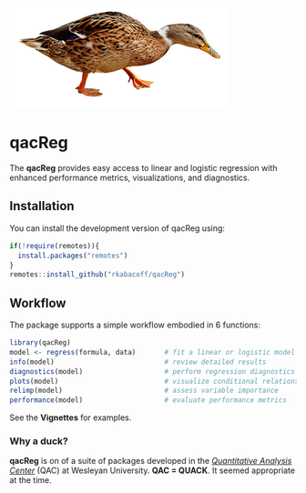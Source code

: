 ![](duck.png)

# qacReg


The **qacReg** provides easy access to linear and logistic regression with enhanced performance metrics, visualizations, and diagnostics. 

## Installation

You can install the development version of qacReg using:

``` r
if(!require(remotes)){
  install.packages("remotes")
}
remotes::install_github("rkabacoff/qacReg")
```

## Workflow

The package supports a simple workflow embodied in 6 functions:

 ```r
 library(qacReg)
 model <- regress(formula, data)       # fit a linear or logistic model
 info(model)                           # review detailed results
 diagnostics(model)                    # perform regression diagnostics
 plots(model)                          # visualize conditional relationships
 relimp(model)                         # assess variable importance
 performance(model)                    # evaluate performance metrics
 ```
 See the **Vignettes** for examples.
 
### Why a duck?
 
**qacReg** is on of a suite of packages developed in the [*Quantitative
Analysis Center*](https://www.wesleyan.edu/qac) (QAC) at Wesleyan University. **QAC = QUACK**. It seemed appropriate at the time.

